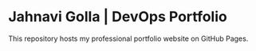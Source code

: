 # Jahnavi Golla | DevOps Portfolio  
This repository hosts my professional portfolio website on GitHub Pages.  
